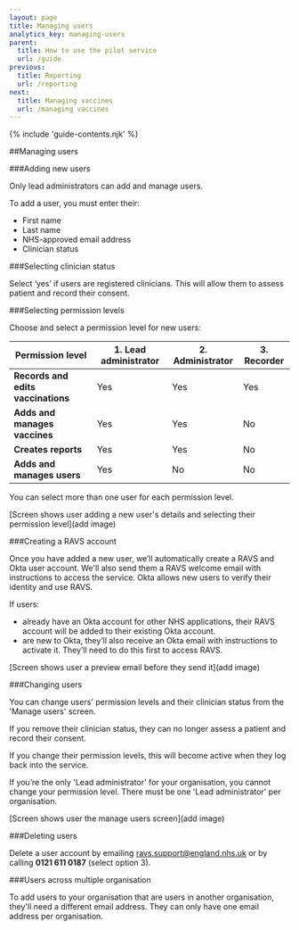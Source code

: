 ```yaml
---
layout: page
title: Managing users
analytics_key: managing-users
parent:
  title: How to use the pilot service
  url: /guide
previous:
  title: Reporting
  url: /reporting
next:
  title: Managing vaccines
  url: /managing vaccines
---
```


{% include 'guide-contents.njk' %}

##Managing users  

###Adding new users  

Only lead administrators can add and manage users. 

To add a user, you must enter their: 

* First name  
* Last name 
* NHS-approved email address  
* Clinician status

###Selecting clinician status 

Select ‘yes’ if users are registered clinicians. This will allow them to assess patient and record their consent.  

###Selecting permission levels 

Choose and select a permission level for new users: 

| **Permission level**               | **1. Lead administrator** | **2. Administrator** | **3. Recorder** |
|------------------------------------|---------------------------|----------------------|-----------------|
| **Records and edits vaccinations** | Yes                       | Yes                  | Yes             |
| **Adds and manages vaccines**      | Yes                       | Yes                  | No              |
| **Creates reports**                | Yes                       | Yes                  | No              |
| **Adds and manages users**         | Yes                       | No                   | No              |

You can select more than one user for each permission level. 

[Screen shows user adding a new user's details and selecting their permission level](add image)

###Creating a RAVS account  

Once you have added a new user, we’ll automatically create a RAVS and Okta user account. We'll also send them a RAVS welcome email with instructions to access the service. Okta allows new users to verify their identity and use RAVS.  

If users:
* already have an Okta account for other NHS applications, their RAVS account will be added to their existing Okta account. 
* are new to Okta, they’ll also receive an Okta email with instructions to activate it. They’ll need to do this first to access RAVS.

[Screen shows user a preview email before they send it](add image)

###Changing users  

You can change users' permission levels and their clinician status from the 'Manage users' screen.  

If you remove their clinician status, they can no longer assess a patient and record their consent.  

If you change their permission levels, this will become active when they log back into the service.  

If you’re the only 'Lead administrator' for your organisation, you cannot change your permission level. There must be one 'Lead administrator' per organisation.  

[Screen shows user the manage users screen](add image)

###Deleting users  

Delete a user account by emailing [ravs.support@england.nhs.uk](mailto:ravs.support@england.nhs.uk) or by calling **0121 611 0187** (select option 3).  

###Users across multiple organisation  

To add users to your organisation that are users in another organisation, they'll need a different email address. They can only have one email address per organisation.  
